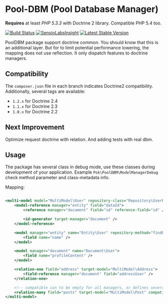 Pool-DBM (Pool Database Manager)
=======

**Requires** at least *PHP 5.3.3* with Doctrine 2 library. Compatible PHP 5.4 too.

[![Build Status](https://travis-ci.org/pokap/pool-dbm.png?branch=master)](https://travis-ci.org/pokap/pool-dbm)
[![SensioLabsInsight](https://insight.sensiolabs.com/projects/dc654b6f-aaca-4b69-aeae-5774d74e3a36/mini.png)](https://insight.sensiolabs.com/projects/dc654b6f-aaca-4b69-aeae-5774d74e3a36)
[![Latest Stable Version](https://poser.pugx.org/pokap/pool-dbm/v/stable.png)](https://packagist.org/packages/pokap/pool-dbm)

PoolDBM package support doctrine common. You should know that this is an additional layer. But for to limit
potential performance lowering, the mapping does not use reflection.
It only dispatch features to doctrine managers.

Compatibility
-------------

The `composer.json` file in each branch indicates Doctrine2 compatibility.
Additionally, several tags are available:

 * `1.2.x` for Doctrine 2.4
 * `1.1.x` for Doctrine 2.3
 * `1.0.x` for Doctrine 2.2

Next Improvement
-------------

Optimize request doctrine with relation. And adding tests with real dbm.

Usage
-------------

The package has several class in debug mode, use these classes during development of your application.
Example `Pok\PoolDBM\ModelManagerDebug` check method parameter and class-metadata info.

Mapping:

``` xml

<multi-model model="MultiModel\User" repository-class="Repository\UserRepository">
    <model-reference manager="entity" field="dataId">
        <reference manager="document" field="id" reference-field="id" />

        <id-generator target-manager="document" />
    </model-reference>

    <model manager="entity" name="Entity\User" repository-method="findByIds">
        <field name="name" />
    </model>

    <model manager="document" name="Document\User">
        <field name="profileContent" />
    </model>

    <relation-one field="address" target-model="MultiModel\Address">
        <field-reference manager="document" field="addressUser" />
    </relation-one>

    <!-- compatible can to be empty for all managers, or defines several managers -->
    <relation-many field="posts" target-model="MultiModel\Post" compatible="entity,document" />
</multi-model>
```
